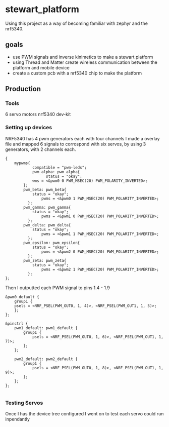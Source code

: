 # stewart_platform
Using this project as a way of becoming familiar with zephyr and the nrf5340.

## goals

- use PWM signals and inverse kinimetics to make a stewart platform
- using Thread and Matter create wireless communication between the platform and mobile device
- create a custom pcb with a nrf5340 chip to make the platform

## Production
### Tools
6 servo motors
nrf5340 dev-kit

### Setting up devices
NRF5340 has 4 pwm generators each with four channels I made a overlay file and mapped 6 signals to corrospond with six servos, by using 3 generators, with 2 channels each. 
```
{
    mypwms{
		    compatible = "pwm-leds";
		    pwm_alpha: pwm_alpha{
			      status = "okay";
            wms = <&pwm0 0 PWM_MSEC(20) PWM_POLARITY_INVERTED>;
        }; 
        pwm_beta: pwm_beta{
            status = "okay";
		        pwms = <&pwm0 1 PWM_MSEC(20) PWM_POLARITY_INVERTED>;
	      };
        pwm_gamma: pwm_gamma{
            status = "okay";
		        pwms = <&pwm1 0 PWM_MSEC(20) PWM_POLARITY_INVERTED>;
	      };
        pwm_delta: pwm_delta{
            status = "okay";
		        pwms = <&pwm1 1 PWM_MSEC(20) PWM_POLARITY_INVERTED>;
	      };
        pwm_epsilon: pwm_epsilon{
            status = "okay";
		        pwms = <&pwm2 0 PWM_MSEC(20) PWM_POLARITY_INVERTED>;
	      };
        pwm_zeta: pwm_zeta{
            status = "okay";
		        pwms = <&pwm2 1 PWM_MSEC(20) PWM_POLARITY_INVERTED>;
	      };
}; 
```
Then I outputted each PWM signal to pins 1.4 - 1.9 

```
&pwm0_default {
    group1 {
    psels = <NRF_PSEL(PWM_OUT0, 1, 4)>, <NRF_PSEL(PWM_OUT1, 1, 5)>;
    };
};

&pinctrl {
    pwm1_default: pwm1_default {
        group1 {
            psels = <NRF_PSEL(PWM_OUT0, 1, 6)>, <NRF_PSEL(PWM_OUT1, 1, 7)>;
        };
    };

    pwm2_default: pwm2_default {
        group1 {
            psels = <NRF_PSEL(PWM_OUT0, 1, 8)>, <NRF_PSEL(PWM_OUT1, 1, 9)>;
        };
    };
};
 
```

### Testing Servos
Once I has the device tree configured I went on to test each servo could run inpendantly

